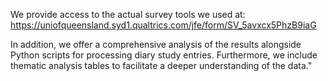 We provide access to the actual survey tools we used at:
https://uniofqueensland.syd1.qualtrics.com/jfe/form/SV_5avxcx5PhzB9iaG

In addition, we offer a comprehensive analysis of the results alongside Python scripts for processing diary study entries. 
Furthermore, we include thematic analysis tables to facilitate a deeper understanding of the data."

